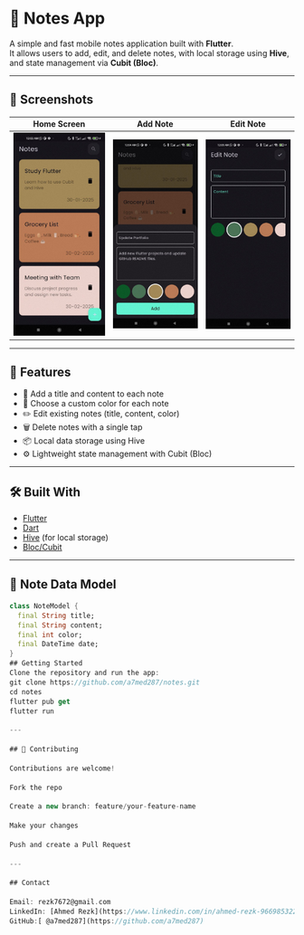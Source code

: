 # 📝 Notes App

A simple and fast mobile notes application built with **Flutter**.  
It allows users to add, edit, and delete notes, with local storage using **Hive**, and state management via **Cubit (Bloc)**.

---

## 📸 Screenshots

| Home Screen | Add Note | Edit Note |
|-------------|----------|------------|
| ![Home](assets/screenshots/home.png) | ![Add](assets/screenshots/add.png) | ![Edit](assets/screenshots/edit.png) |

---

## 🚀 Features

- 📝 Add a title and content to each note
- 🎨 Choose a custom color for each note
- ✏️ Edit existing notes (title, content, color)
- 🗑️ Delete notes with a single tap
- 📦 Local data storage using Hive
- ⚙️ Lightweight state management with Cubit (Bloc)

---

## 🛠️ Built With

- [Flutter](https://flutter.dev)
- [Dart](https://dart.dev)
- [Hive](https://docs.hivedb.dev) (for local storage)
- [Bloc/Cubit](https://bloclibrary.dev)

---

## 📂 Note Data Model

```dart
class NoteModel {
  final String title;
  final String content;
  final int color;
  final DateTime date;
}
## Getting Started
Clone the repository and run the app:
git clone https://github.com/a7med287/notes.git
cd notes
flutter pub get
flutter run

---

## 🤝 Contributing

Contributions are welcome!

Fork the repo

Create a new branch: feature/your-feature-name

Make your changes

Push and create a Pull Request

---

## Contact

Email: rezk7672@gmail.com
LinkedIn: [Ahmed Rezk](https://www.linkedin.com/in/ahmed-rezk-966985322/)
GitHub:[ @a7med287](https://github.com/a7med287)
